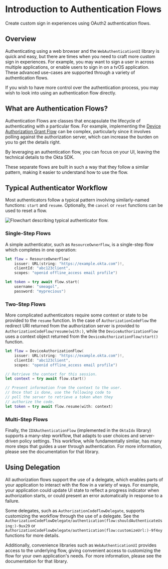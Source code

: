 # Introduction to Authentication Flows

Create custom sign in experiences using OAuth2 authentication flows.

## Overview

Authenticating using a web browser and the `WebAuthenticationUI` library is quick and easy, but there are times when you need to craft more custom sign in experiences. For example, you may want to sign a user in across multiple applications, or enable users to sign in on a tvOS application. These advanced use-cases are supported through a variety of authentication flows.

If you wish to have more control over the authentication process, you may wish to look into using an authentication flow directly.

## What are Authentication Flows?

Authentication Flows are classes that encapsulate the lifecycle of authenticating with a particular flow. For example, implementing the [Device Authorization Grant Flow](https://developer.okta.com/docs/guides/device-authorization-grant/main/) can be complex, particularly since it involves polling against the authorization server, which can increase the burden on you to get the details right.

By leveraging an authentication flow, you can focus on your UI, leaving the technical details to the Okta SDK.

These separate flows are built in such a way that they follow a similar pattern, making it easier to understand how to use the flow.

## Typical Authenticator Workflow

Most authenticators follow a typical pattern involving similarly-named functions: `start` and `resume`. Optionally, the `cancel` or `reset` functions can be used to reset a flow.

![Flowchart describing typical authenticator flow.](AuthenticatorFlowsWorkflow)

### Single-Step Flows

A simple authenticator, such as ``ResourceOwnerFlow``, is a single-step flow which completes in one operation:

```swift
let flow = ResourceOwnerFlow(
    issuer: URL(string: "https://example.okta.com")!,
    clientId: "abc123client",
    scopes: "openid offline_access email profile")

let token = try await flow.start(
    username: "smeagol",
    password: "myprecious")
```

### Two-Step Flows

More complicated authenticators require some context or state to be provided to the `resume` function. In the case of ``AuthorizationCodeFlow`` the redirect URI returned from the authorization server is provided to ``AuthorizationCodeFlow/resume(with:)``, while the ``DeviceAuthorizationFlow`` uses a context object returned from the ``DeviceAuthorizationFlow/start()`` function.

```swift
let flow = DeviceAuthorizationFlow(
    issuer: URL(string: "https://example.okta.com")!,
    clientId: "abc123client",
    scopes: "openid offline_access email profile")

// Retrieve the context for this session.
let context = try await flow.start()

// Present information from the context to the user.
// Once that is done, use the following code to
// poll the server to retrieve a token when they
// authorize the code.
let token = try await flow.resume(with: context)
```

### Multi-Step Flows

Finally, the `IDXAuthenticationFlow` (implemented in the `OktaIdx` library) supports a many-step workflow, that adapts to user choices and server-driven policy settings. This workflow, while fundamentally simliar, has many more steps that guides a user through authentication. For more information, please see the documentation for that library.

## Using Delegation

All authorization flows support the use of a delegate, which enables parts of your application to interact with the flow in a variety of ways. For example, your application could update UI state to reflect a progress indicator when authorization starts, or could present an error automatically in response to a failure.

Some delegates, such as ``AuthorizationCodeFlowDelegate``, supports customizing the workflow through the use of a delegate. See the ``AuthorizationCodeFlowDelegate/authentication(flow:shouldAuthenticateUsing:)-9ux29`` or ``AuthorizationCodeFlowDelegate/authentication(flow:customizeUrl:)-9f4xy`` functions for more details.

Additionally, convenience libraries such as `WebAuthenticationUI` provides access to the underlying flow, giving convenient access to customizing the flow for your own application's needs. For more information, please see the documentation for that library.
